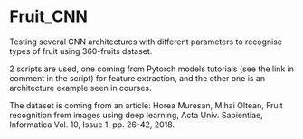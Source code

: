 # Fruit_CNN
Testing several CNN architectures with different parameters to recognise types of fruit using 360-fruits dataset.

2 scripts are used, one coming from Pytorch models tutorials (see the link in comment in the script) for feature extraction, and the other one is an architecture example seen in courses.

The dataset is coming from an article:
Horea Muresan, Mihai Oltean, Fruit recognition from images using deep learning, Acta Univ. Sapientiae, Informatica Vol. 10, Issue 1, pp. 26-42, 2018.
